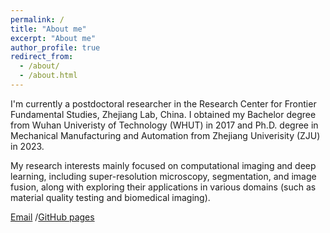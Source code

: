 ```yaml
---
permalink: /
title: "About me"
excerpt: "About me"
author_profile: true
redirect_from: 
  - /about/
  - /about.html
---
```


I'm currently a postdoctoral researcher in the Research Center for Frontier Fundamental Studies, Zhejiang Lab, China. I obtained my Bachelor degree from Wuhan Univeristy of Technology (WHUT) in 2017 and Ph.D. degree in Mechanical Manufacturing and Automation from Zhejiang Univerisity (ZJU) in 2023.

My research interests mainly focused on computational imaging and deep learning, including super-resolution microscopy, segmentation, and image fusion, along with exploring their applications in various domains (such as material quality testing and biomedical imaging).

[Email](mailto:wenbinzhu@zju.edu.cn) /[GitHub pages](https://github.com/zjuzwb)
